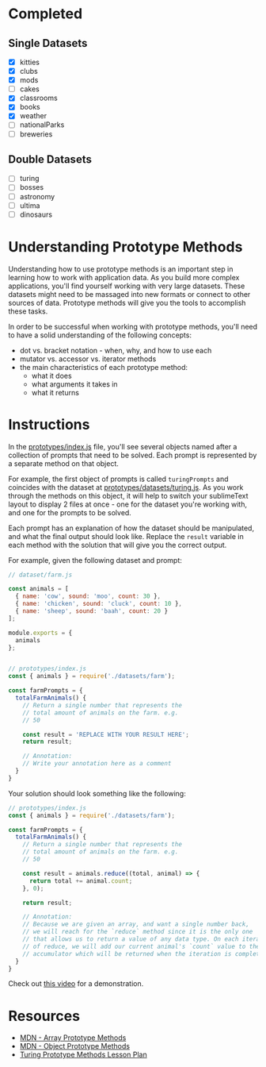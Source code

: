 # Completed

## Single Datasets

- [x] kitties
- [x] clubs 
- [x] mods
- [ ] cakes
- [x] classrooms
- [x] books
- [x] weather
- [ ] nationalParks
- [ ] breweries

## Double Datasets

- [ ] turing
- [ ] bosses
- [ ] astronomy
- [ ] ultima
- [ ] dinosaurs

# Understanding Prototype Methods

Understanding how to use prototype methods is an important step in learning how to work with application data. As you build more complex applications, you'll find yourself working with very large datasets. These datasets might need to be massaged into new formats or connect to other sources of data. Prototype methods will give you the tools to accomplish these tasks.

In order to be successful when working with prototype methods, you'll need to have a solid understanding of the following concepts:

* dot vs. bracket notation - when, why, and how to use each
* mutator vs. accessor vs. iterator methods
* the main characteristics of each prototype method:
  * what it does
  * what arguments it takes in
  * what it returns

# Instructions

In the [prototypes/index.js](https://github.com/turingschool-examples/jsFun/prototypes/index.js) file, you'll see several objects named after a collection of prompts that need to be solved. Each prompt is represented by a separate method on that object. 

For example, the first object of prompts is called `turingPrompts` and coincides with the dataset at [prototypes/datasets/turing.js](https://github.com/turingschool-examples/jsFun/prototypes/datasets/turing.js). As you work through the methods on this object, it will help to switch your sublimeText layout to display 2 files at once - one for the dataset you're working with, and one for the prompts to be solved.

Each prompt has an explanation of how the dataset should be manipulated, and what the final output should look like. Replace the `result` variable in each method with the solution that will give you the correct output.

For example, given the following dataset and prompt:

```js
// dataset/farm.js

const animals = [
  { name: 'cow', sound: 'moo', count: 30 },
  { name: 'chicken', sound: 'cluck', count: 10 },
  { name: 'sheep', sound: 'baah', count: 20 }
];

module.exports = {
  animals
};


// prototypes/index.js
const { animals } = require('./datasets/farm');

const farmPrompts = {
  totalFarmAnimals() {
    // Return a single number that represents the
    // total amount of animals on the farm. e.g.
    // 50

    const result = 'REPLACE WITH YOUR RESULT HERE';
    return result;

    // Annotation:
    // Write your annotation here as a comment
  }
}


```


Your solution should look something like the following:

```js
// prototypes/index.js
const { animals } = require('./datasets/farm');

const farmPrompts = {
  totalFarmAnimals() {
    // Return a single number that represents the
    // total amount of animals on the farm. e.g.
    // 50

    const result = animals.reduce((total, animal) => {
      return total += animal.count;
    }, 0);

    return result;

    // Annotation:
    // Because we are given an array, and want a single number back,
    // we will reach for the `reduce` method since it is the only one
    // that allows us to return a value of any data type. On each iteration
    // of reduce, we will add our current animal's `count` value to the 
    // accumulator which will be returned when the iteration is complete.
  }
}
```

Check out [this video](https://vimeo.com/turing/review/388555223/d701e8fdd8) for a demonstration.

# Resources

* [MDN - Array Prototype Methods](https://developer.mozilla.org/en-US/docs/Web/JavaScript/Reference/Global_Objects/Array/prototype#Methods)
* [MDN - Object Prototype Methods](https://developer.mozilla.org/en-US/docs/Web/JavaScript/Reference/Global_Objects/Object#Methods_of_the_Object_constructor)
* [Turing Prototype Methods Lesson Plan](http://frontend.turing.io/lessons/module-2/arrays-objects/index.html)

